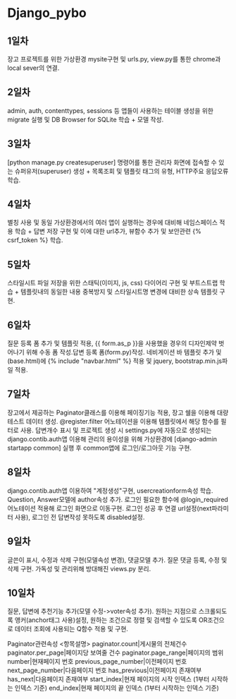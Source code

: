 # Django_pybo

1일차
-
장고 프로젝트를 위한 가상환경 mysite구현 및 urls.py, view.py를 통한 chrome과 local sever의 연결.

2일차
-
admin, auth, contenttypes, sessions 등 앱들이 사용하는 테이블 생성을 위한 migrate 실행 및 DB Browser for SQLite 학습 + 모델 작성.

3일차
-
[python manage.py createsuperuser] 명령어를 통한 관리자 화면에 접속할 수 있는 슈퍼유저(superuser) 생성 + 목록조회 및 탬플릿 태그의 유형, HTTP주요 응답오류 학습.

4일차
-
별칭 사용 및 동일 가상환경에서의 여러 앱이 실행하는 경우에 대비해 네임스페이스 적용 학습 + 답변 저장 구현 및 이에 대한 url추가, 뷰함수 추가 및 보안관련 {% csrf_token %} 학습.

5일차
-
스타일시트 파일 저장을 위한 스태틱(이미지, js, css) 다이어리 구현 및 부트스트랩 학습 + 템플릿내의 동일한 내용 중복방지 및 스타일시트명 변경에 대비한 상속 템플릿 구현.

6일차
-
질문 등록 폼 추가 및 템플릿 적용, {{ form.as_p }}을 사용했을 경우의 디자인제약 벗어나기 위해 수동 폼 작성.답변 등록 폼(form.py)작성. 네비게이션 바 템플릿 추가 및 (base.html)에 {% include "navbar.html" %} 적용 및 jquery, bootstrap.min.js파일 적용.

7일차
-
장고에서 제공하는 Paginator클래스를 이용해 페이징기능 적용, 장고 쉘을 이용해 대량 테스트 데이터 생성. @register.filter 어노테이션을 이용해 템플릿에서 해당 함수를 필터로 사용. 답변개수 표시 및 프로젝트 생성 시 settings.py에 자동으로 생성되는 django.contib.auth앱 이용해 관리의 용이성을 위해 가상환경에 [django-admin startapp common] 실행 후 common앱에 로그인/로그아웃 기능 구현.

8일차
-
django.contib.auth앱 이용하여 "계정생성"구현, usercreationform속성 학습. Question, Answer모델에 author속성 추가. 로그인 필요한 함수에 @login_required 어노테이션 적용해 로그인 화면으로 이동구현. 로그인 성공 후 연결 url설정(next파라미터 사용), 로그인 전 답변작성 못하도록 disabled설정.

9일차
-
글쓴이 표시, 수정과 삭제 구현(모델속성 변경), 댓글모델 추가. 질문 댓글 등록, 수정 및 삭제 구현. 가독성 및 관리위해 방대해진 views.py 분리.

10일차
-
질문, 답변에 추천기능 추가(모델 수정->voter속성 추가). 원하는 지점으로 스크롤되도록 앵커(anchor태그 사용)설정, 원하는 조건으로 정렬 및 검색할 수 있도록 OR조건으로 데이터 조회에 사용되는 Q함수 적용 및 구현. 

Paginator관련속성
<항목설명>
paginator.count|게시물의 전체건수
paginator.per_page|페이지당 보여줄 건수
paginator.page_range|페이지의 범위
number|현재페이지 번호
previous_page_number|이전페이지 번호
next_page_number|다음페이지 번호
has_previous|이전페이지 존재여부
has_next|다음페이지 존재여부
start_index|현재 페이지의 시작 인덱스 (1부터 시작하는 인덱스 기준)
end_index|현재 페이지의 끝 인덱스 (1부터 시작하는 인덱스 기준)
